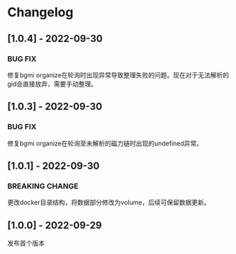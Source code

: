 # Changelog


## [1.0.4] - 2022-09-30


### BUG FIX

修复bgmi organize在轮询时出现异常导致整理失败的问题。现在对于无法解析的gid会直接放弃，需要手动整理。

## [1.0.3] - 2022-09-30


### BUG FIX

修复bgmi organize在轮询至未解析的磁力链时出现的undefined异常。


## [1.0.1] - 2022-09-30


### BREAKING CHANGE

更改docker目录结构，将数据部分修改为volume，后续可保留数据更新。


## [1.0.0] - 2022-09-29

发布首个版本
